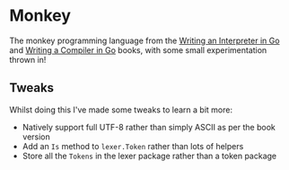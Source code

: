 # Monkey

The monkey programming language from the [Writing an Interpreter in Go] and [Writing a Compiler in Go] books, with some small experimentation thrown in!

## Tweaks

Whilst doing this I've made some tweaks to learn a bit more:

- Natively support full UTF-8 rather than simply ASCII as per the book version
- Add an `Is` method to `lexer.Token` rather than lots of helpers
- Store all the `Tokens` in the lexer package rather than a token package

[Writing an Interpreter in Go]: https://interpreterbook.com
[Writing a Compiler in Go]: https://compilerbook.com
